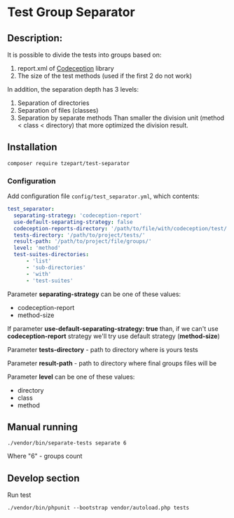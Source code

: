 # Test Group Separator

## Description:
It is possible to divide the tests into groups based on:
1. report.xml of [Codeception](https://codeception.com/) library
1. The size of the test methods (used if the first 2 do not work)

In addition, the separation depth has 3 levels:
1. Separation of directories
2. Separation of files (classes)
3. Separation by separate methods
Than smaller the division unit (method < class < directory) that more optimized the division result.

## Installation

```
composer require tzepart/test-separator
```

### Configuration

Add configuration file `config/test_separator.yml`, which contents:
```yaml
test_separator:
  separating-strategy: 'codeception-report'
  use-default-separating-strategy: false
  codeception-reports-directory: '/path/to/file/with/codeception/test/'
  tests-directory: '/path/to/project/tests/'
  result-path: '/path/to/project/file/groups/'
  level: 'method'
  test-suites-directories:
      - 'list'
      - 'sub-directories'
      - 'with'
      - 'test-suites'
```

Parameter **separating-strategy** can be one of these values:
* codeception-report
* method-size

If parameter **use-default-separating-strategy: true** than, if we can't use **codeception-report** strategy we'll try use default strategy (**method-size**)

Parameter **tests-directory** - path to directory where is yours tests

Parameter **result-path** - path to directory where final groups files will be

Parameter **level** can be one of these values:
* directory
* class
* method

## Manual running
```
./vendor/bin/separate-tests separate 6
```

Where "6" - groups count

## Develop section
Run test
```
./vendor/bin/phpunit --bootstrap vendor/autoload.php tests
``` 
